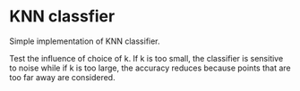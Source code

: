 # KNN classfier

Simple implementation of KNN classifier.

Test the influence of choice of k. If k is too small, the classifier is sensitive to noise while if k is too large, the accuracy reduces because points that are too far away are considered.
